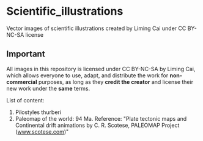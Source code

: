 # Scientific_illustrations
Vector images of scientific illustrations created by Liming Cai under CC BY-NC-SA license

## Important
All images in this repository is licensed under CC BY-NC-SA by Liming Cai, which allows everyone to use, adapt, and distribute the work for **non-commercial** purposes, as long as they **credit the creator** and license their new work under the **same** terms.

List of content:

1. Pilostyles thurberi
2. Paleomap of the world: 94 Ma. Reference: "Plate tectonic maps and Continental drift animations by C. R. Scotese, PALEOMAP Project (www.scotese.com)"
